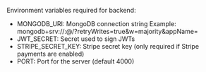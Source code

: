 Environment variables required for backend:

- MONGODB_URI: MongoDB connection string
  Example: mongodb+srv://<username>:<password>@<cluster-host>/<db-name>?retryWrites=true&w=majority&appName=<appName>
- JWT_SECRET: Secret used to sign JWTs
- STRIPE_SECRET_KEY: Stripe secret key (only required if Stripe payments are enabled)
- PORT: Port for the server (default 4000) 
